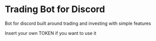 # Trading Bot for Discord
Bot for discord built around trading and investing with simple features 


Insert your own TOKEN if you want to use it 
